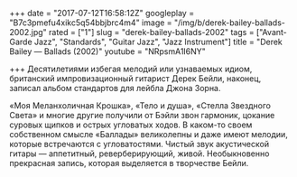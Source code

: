 +++
date = "2017-07-12T16:58:12Z"
googleplay = "B7c3pmefu4xikc5q54bbjbrc4m4"
image = "/img/b/derek-bailey-ballads-2002.jpg"
rated = ["1"]
slug = "derek-bailey-ballads-2002"
tags = ["Avant-Garde Jazz", "Standards", "Guitar Jazz", "Jazz Instrument"]
title = "Derek Bailey — Ballads (2002)"
youtube = "NRpsmA1I6NY"

+++
Десятилетиями избегая мелодий или узнаваемых идиом, британский импровизационный гитарист Дерек Бейли, наконец, записал альбом стандартов для лейбла Джона Зорна.

«Моя Меланхоличная Крошка», «Тело и душа», «Стелла Звездного Света» и многие другие получили от Бэйли звон гармоник, цокание суровых щипков и острых угловатых ходов. В каком-то своем собственном смысле «Баллады» великолепны и даже имеют мелодии, которые встречаются с угловатостями. Чистый звук акустической гитары — аппетитный, реверберирующий, живой. Необыкновенно прекрасная запись, которая выделяется в творчестве Бейли.
